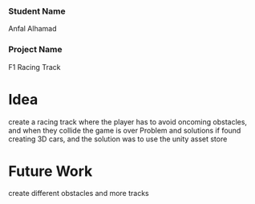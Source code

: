 ### Student Name
Anfal Alhamad

### Project Name
F1 Racing Track
# Idea
create a racing track where the player has to avoid oncoming obstacles, and when they collide the game is over
Problem and solutions if found 
creating 3D cars, and the solution was to use the unity asset store

# Future Work 
create different obstacles and more tracks


